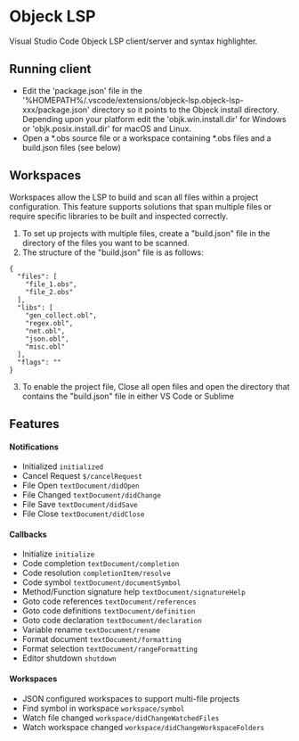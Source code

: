 # Objeck LSP

Visual Studio Code Objeck LSP client/server and syntax highlighter.

## Running client

* Edit the 'package.json' file in the '%HOMEPATH%/.vscode/extensions/objeck-lsp.objeck-lsp-xxx/package.json' directory so it points to the Objeck install directory. Depending upon your platform edit the 'objk.win.install.dir' for Windows or 'objk.posix.install.dir' for macOS and Linux.
* Open a \*.obs source file or a workspace containing \*.obs files and a build.json files (see below)

## Workspaces

Workspaces allow the LSP to build and scan all files within a project configuration. This feature supports solutions that span multiple files or require specific libraries to be built and inspected correctly.

1. To set up projects with multiple files, create a "build.json" file in the directory of the files you want to be scanned.
2. The structure of the "build.json" file is as follows:
```
{
  "files": [
    "file_1.obs",
    "file_2.obs"
  ],
  "libs": [
    "gen_collect.obl",
    "regex.obl",
    "net.obl",
    "json.obl",
    "misc.obl"
  ],
  "flags": ""
}
```
3. To enable the project file, Close all open files and open the directory that contains the "build.json" file in either VS Code or Sublime


## Features

#### Notifications
* Initialized `initialized`
* Cancel Request `$/cancelRequest`
* File Open `textDocument/didOpen`
* File Changed `textDocument/didChange`
* File Save `textDocument/didSave`
* File Close `textDocument/didClose`

#### Callbacks
* Initialize `initialize`
* Code completion `textDocument/completion`
* Code resolution `completionItem/resolve`
* Code symbol `textDocument/documentSymbol`
* Method/Function signature help `textDocument/signatureHelp`
* Goto code references `textDocument/references`
* Goto code definitions `textDocument/definition`
* Goto code declaration `textDocument/declaration`
* Variable rename `textDocument/rename`
* Format document `textDocument/formatting`
* Format selection `textDocument/rangeFormatting`
* Editor shutdown `shutdown`

#### Workspaces
  * JSON configured workspaces to support multi-file projects
  * Find symbol in workspace `workspace/symbol`
  * Watch file changed `workspace/didChangeWatchedFiles`
  * Watch workspace changed `workspace/didChangeWorkspaceFolders`